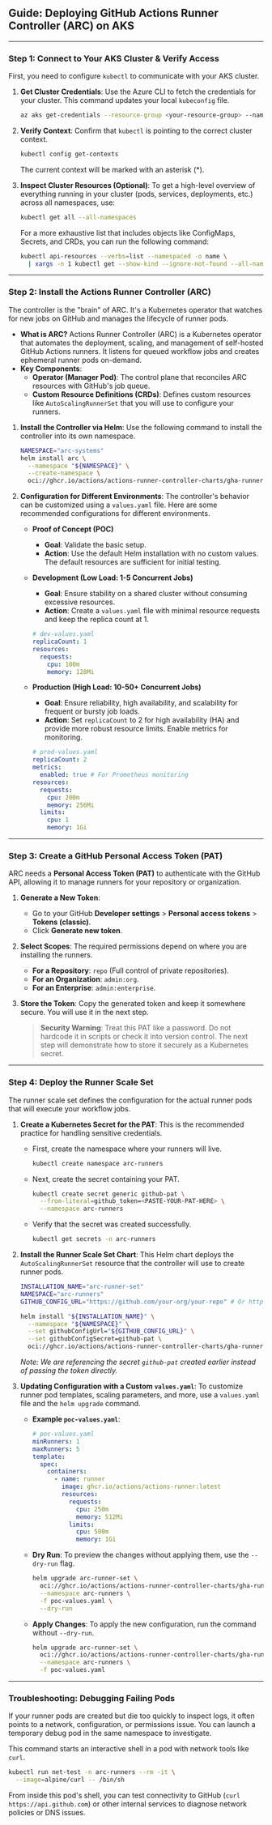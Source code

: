 ## Guide: Deploying GitHub Actions Runner Controller (ARC) on AKS 


-----

### Step 1: Connect to Your AKS Cluster & Verify Access

First, you need to configure `kubectl` to communicate with your AKS cluster.

1.  **Get Cluster Credentials**: Use the Azure CLI to fetch the credentials for your cluster. This command updates your local `kubeconfig` file.

    ```bash
    az aks get-credentials --resource-group <your-resource-group> --name <your-cluster-name>
    ```

2.  **Verify Context**: Confirm that `kubectl` is pointing to the correct cluster context.

    ```bash
    kubectl config get-contexts
    ```

    The current context will be marked with an asterisk (\*).

3.  **Inspect Cluster Resources (Optional)**: To get a high-level overview of everything running in your cluster (pods, services, deployments, etc.) across all namespaces, use:

    ```bash
    kubectl get all --all-namespaces
    ```

    For a more exhaustive list that includes objects like ConfigMaps, Secrets, and CRDs, you can run the following command:

    ```bash
    kubectl api-resources --verbs=list --namespaced -o name \
      | xargs -n 1 kubectl get --show-kind --ignore-not-found --all-namespaces
    ```

-----

### Step 2: Install the Actions Runner Controller (ARC)

The controller is the "brain" of ARC. It's a Kubernetes operator that watches for new jobs on GitHub and manages the lifecycle of runner pods.

  * **What is ARC?** Actions Runner Controller (ARC) is a Kubernetes operator that automates the deployment, scaling, and management of self-hosted GitHub Actions runners. It listens for queued workflow jobs and creates ephemeral runner pods on-demand.
  * **Key Components**:
      * **Operator (Manager Pod)**: The control plane that reconciles ARC resources with GitHub's job queue.
      * **Custom Resource Definitions (CRDs)**: Defines custom resources like `AutoScalingRunnerSet` that you will use to configure your runners.

<!-- end list -->

1.  **Install the Controller via Helm**: Use the following command to install the controller into its own namespace.

    ```bash
    NAMESPACE="arc-systems"
    helm install arc \
      --namespace "${NAMESPACE}" \
      --create-namespace \
      oci://ghcr.io/actions/actions-runner-controller-charts/gha-runner-scale-set-controller
    ```

2.  **Configuration for Different Environments**: The controller's behavior can be customized using a `values.yaml` file. Here are some recommended configurations for different environments.

      * **Proof of Concept (POC)**

          * **Goal**: Validate the basic setup.
          * **Action**: Use the default Helm installation with no custom values. The default resources are sufficient for initial testing.

      * **Development (Low Load: 1-5 Concurrent Jobs)**

          * **Goal**: Ensure stability on a shared cluster without consuming excessive resources.
          * **Action**: Create a `values.yaml` file with minimal resource requests and keep the replica count at 1.

        <!-- end list -->

        ```yaml
        # dev-values.yaml
        replicaCount: 1
        resources:
          requests:
            cpu: 100m
            memory: 128Mi
        ```

      * **Production (High Load: 10-50+ Concurrent Jobs)**

          * **Goal**: Ensure reliability, high availability, and scalability for frequent or bursty job loads.
          * **Action**: Set `replicaCount` to 2 for high availability (HA) and provide more robust resource limits. Enable metrics for monitoring.

        <!-- end list -->

        ```yaml
        # prod-values.yaml
        replicaCount: 2
        metrics:
          enabled: true # For Prometheus monitoring
        resources:
          requests:
            cpu: 200m
            memory: 256Mi
          limits:
            cpu: 1
            memory: 1Gi
        ```

-----

### Step 3: Create a GitHub Personal Access Token (PAT)

ARC needs a **Personal Access Token (PAT)** to authenticate with the GitHub API, allowing it to manage runners for your repository or organization.

1.  **Generate a New Token**:

      * Go to your GitHub **Developer settings** \> **Personal access tokens** \> **Tokens (classic)**.
      * Click **Generate new token**.

2.  **Select Scopes**: The required permissions depend on where you are installing the runners.

      * **For a Repository**: `repo` (Full control of private repositories).
      * **For an Organization**: `admin:org`.
      * **For an Enterprise**: `admin:enterprise`.

3.  **Store the Token**: Copy the generated token and keep it somewhere secure. You will use it in the next step.

    > **Security Warning**: Treat this PAT like a password. Do not hardcode it in scripts or check it into version control. The next step will demonstrate how to store it securely as a Kubernetes secret.

-----

### Step 4: Deploy the Runner Scale Set

The runner scale set defines the configuration for the actual runner pods that will execute your workflow jobs.

1.  **Create a Kubernetes Secret for the PAT**: This is the recommended practice for handling sensitive credentials.

      * First, create the namespace where your runners will live.
        ```bash
        kubectl create namespace arc-runners
        ```
      * Next, create the secret containing your PAT.
        ```bash
        kubectl create secret generic github-pat \
          --from-literal=github_token=<PASTE-YOUR-PAT-HERE> \
          --namespace arc-runners
        ```
      * Verify that the secret was created successfully.
        ```bash
        kubectl get secrets -n arc-runners
        ```

2.  **Install the Runner Scale Set Chart**: This Helm chart deploys the `AutoScalingRunnerSet` resource that the controller will use to create runner pods.

    ```bash
    INSTALLATION_NAME="arc-runner-set"
    NAMESPACE="arc-runners"
    GITHUB_CONFIG_URL="https://github.com/your-org/your-repo" # Or https://github.com/your-org

    helm install "${INSTALLATION_NAME}" \
      --namespace "${NAMESPACE}" \
      --set githubConfigUrl="${GITHUB_CONFIG_URL}" \
      --set githubConfigSecret=github-pat \
      oci://ghcr.io/actions/actions-runner-controller-charts/gha-runner-scale-set
    ```

    *Note: We are referencing the secret `github-pat` created earlier instead of passing the token directly.*

3.  **Updating Configuration with a Custom `values.yaml`**: To customize runner pod templates, scaling parameters, and more, use a `values.yaml` file and the `helm upgrade` command.

      * **Example `poc-values.yaml`**:
        ```yaml
        # poc-values.yaml
        minRunners: 1
        maxRunners: 5
        template:
          spec:
            containers:
              - name: runner
                image: ghcr.io/actions/actions-runner:latest
                resources:
                  requests:
                    cpu: 250m
                    memory: 512Mi
                  limits:
                    cpu: 500m
                    memory: 1Gi
        ```
      * **Dry Run**: To preview the changes without applying them, use the `--dry-run` flag.
        ```bash
        helm upgrade arc-runner-set \
          oci://ghcr.io/actions/actions-runner-controller-charts/gha-runner-scale-set \
          --namespace arc-runners \
          -f poc-values.yaml \
          --dry-run
        ```
      * **Apply Changes**: To apply the new configuration, run the command without `--dry-run`.
        ```bash
        helm upgrade arc-runner-set \
          oci://ghcr.io/actions/actions-runner-controller-charts/gha-runner-scale-set \
          --namespace arc-runners \
          -f poc-values.yaml
        ```

-----

### Troubleshooting: Debugging Failing Pods

If your runner pods are created but die too quickly to inspect logs, it often points to a network, configuration, or permissions issue. You can launch a temporary debug pod in the same namespace to investigate.

This command starts an interactive shell in a pod with network tools like `curl`.

```bash
kubectl run net-test -n arc-runners --rm -it \
  --image=alpine/curl -- /bin/sh
```

From inside this pod's shell, you can test connectivity to GitHub (`curl https://api.github.com`) or other internal services to diagnose network policies or DNS issues.
